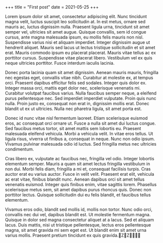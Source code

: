 +++
title = "First post"
date = 2021-05-25
+++

Lorem ipsum dolor sit amet, consectetur adipiscing elit. Nunc tincidunt magna velit, luctus suscipit leo sollicitudin at. In est metus, ornare sed mauris ac, luctus dignissim nulla. Praesent ligula urna, tincidunt sit amet semper vel, ultricies sit amet augue. Quisque convallis, sem id congue cursus, ante magna malesuada ipsum, eu mollis felis mauris non nisl. Suspendisse varius nisi et aliquam imperdiet. Integer dignissim augue ut hendrerit aliquet. Mauris sed lacus ut lectus tristique sollicitudin et sit amet erat. Mauris commodo ipsum eu placerat placerat. Mauris vitae tellus ac ex porttitor cursus. Suspendisse vitae placerat libero. Vestibulum vel ex quis neque ultricies porttitor. Fusce interdum iaculis lacinia.

Donec porta lacinia quam sit amet dignissim. Aenean mauris mauris, fringilla nec egestas eget, convallis vitae nibh. Curabitur at molestie ex, at tempus orci. Praesent dapibus efficitur felis sed sodales. Integer quis dolor ex. Integer massa orci, mattis eget dolor nec, scelerisque venenatis mi. Curabitur volutpat faucibus varius. Nulla faucibus semper neque, a eleifend purus pellentesque nec. Sed imperdiet imperdiet vulputate. Proin quis nunc nulla. Proin justo ex, consequat non erat in, dignissim mollis erat. Donec blandit ut ex ut ultricies. Nulla nec pharetra ligula, sit amet porta est.

Donec id nunc vitae nisl fermentum laoreet. Etiam scelerisque euismod eros, ac consequat orci ornare ut. Fusce a nulla sit amet dui luctus congue. Sed faucibus metus tortor, sit amet mattis sem lobortis eu. Praesent malesuada eleifend vehicula. Morbi a vehicula velit. In vitae eros tellus. Ut ligula risus, viverra ut finibus a, consequat in neque. Nunc non odio ipsum. Vivamus pulvinar malesuada odio id luctus. Sed fringilla metus nec ultricies condimentum.

Cras libero ex, vulputate ac faucibus nec, fringilla vel odio. Integer lobortis elementum semper. Mauris a quam sit amet lectus fringilla vestibulum in non dui. Morbi felis diam, fringilla a mi et, consequat facilisis turpis. Cras auctor erat eu varius auctor. Fusce in velit velit. Praesent erat elit, vehicula ac erat vitae, finibus blandit nunc. Aenean dapibus orci sit amet tellus venenatis euismod. Integer quis finibus enim, vitae sagittis lorem. Phasellus scelerisque metus sem, sit amet dapibus purus rhoncus quis. Donec non porttitor lectus. Quisque sollicitudin dui eu felis blandit, et faucibus tellus elementum.

Vivamus eros odio, blandit sed mollis id, mollis non tortor. Nunc odio orci, convallis nec dui vel, dapibus blandit est. Ut molestie fermentum magna. Quisque in dolor sed magna consectetur aliquet at a lacus. Sed et aliquam lacus. Duis mattis, nisi ut tristique pellentesque, lectus eros pellentesque magna, sit amet gravida mi sem eget est. Ut blandit enim sit amet urna varius mollis. Praesent pretium tincidunt ex quis gravida.ZZ
